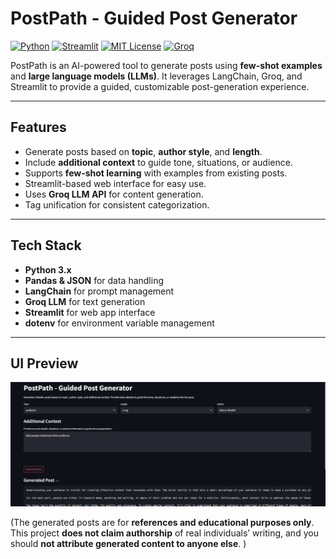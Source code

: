 # PostPath - Guided Post Generator

[![Python](https://img.shields.io/badge/python-3.10+-blue?logo=python)](https://www.python.org/) 
[![Streamlit](https://img.shields.io/badge/streamlit-1.30-red?logo=streamlit)](https://streamlit.io/) 
[![MIT License](https://img.shields.io/badge/license-MIT-green)](LICENSE) 
[![Groq](https://img.shields.io/badge/Groq-API-orange)](https://www.groq.com/)

PostPath is an AI-powered tool to generate posts using **few-shot examples** and **large language models (LLMs)**. It leverages LangChain, Groq, and Streamlit to provide a guided, customizable post-generation experience.

---

## Features

- Generate posts based on **topic**, **author style**, and **length**.
- Include **additional context** to guide tone, situations, or audience.
- Supports **few-shot learning** with examples from existing posts.
- Streamlit-based web interface for easy use.
- Uses **Groq LLM API** for content generation.
- Tag unification for consistent categorization.

---

## Tech Stack

- **Python 3.x**
- **Pandas & JSON** for data handling
- **LangChain** for prompt management
- **Groq LLM** for text generation
- **Streamlit** for web app interface
- **dotenv** for environment variable management

---

## UI Preview
![UI Preview](ui/ui.jpg)


(The generated posts are for **references and educational purposes only**.  This project **does not claim authorship** of real individuals’ writing, and you should **not attribute generated content to anyone else**.  )

